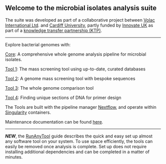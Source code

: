 ## Welcome to the microbial isolates analysis suite

The suite was developed as part of a collaborative project between [Volac International Ltd](https://www.volac.com/). and [Cardiff University](https://www.cardiff.ac.uk/), partly funded by [Innovate UK](https://www.gov.uk/government/organisations/innovate-uk) as part of a [knowledge transfer partnership (KTP)](https://www.ktp-uk.org/).

---

Explore bacterial genomes with:

[Core](https://volac-genomics.github.io/Core_docs/): A comprehensive whole genome analysis pipeline for microbial isolates. 

[Tool 1](https://volac-genomics.github.io/Tool1_docs/): The mass screening tool using up-to-date, curated databases 

[Tool 2](https://volac-genomics.github.io/Tool2_docs/): A genome mass screening tool with bespoke sequences 

[Tool 3](https://volac-genomics.github.io/Tool3_docs/): The whole genome comparison tool 

[Tool 4](https://volac-genomics.github.io/Tool4_docs/): Finding unique sections of DNA for primer design

The Tools are built with the pipeline manager [Nextflow](https://www.nextflow.io/), and operate within [Singularity](https://sylabs.io/singularity) containers.

Maintenance documentation can be found [here](https://volac-genomics.github.io/maintenance_docs/).

---

***NEW***, the [RunAnyTool](https://volac-genomics.github.io/RunAnyTool/) guide describes the quick and easy set up almost any software tool on your system. To use space efficiently, the tools can easily be removed once analysis is complete. Set up does not require installing additional dependencies and can be completed in a matter of minutes. 
